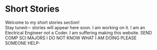 # Short Stories

Welcome to my short stories section!  
Stay tuned— stories will appear here soon. I am working on it. I am an Electrical Engineer not a Coder. I am suffering making this website. SEND COMP SCI MAJORS I DO NOT KNOW WHAT I AM DOING PLEASE SOMEONE HELP-

<!-- Add links to your stories below, for example:
- [My First Story](my-first-story.md)
-->
